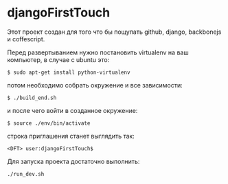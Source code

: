 djangoFirstTouch
================

Этот проект создан для того что бы пощупать github, django, backbonejs и coffescript.

Перед развертыванием нужно постановить virtualenv на ваш компьютер, в случае с ubuntu это:
```
$ sudo apt-get install python-virtualenv
```

потом необходимо собрать окружение и все зависимости:
```
$ ./build_end.sh
```

и после чего войти в созданное окружение:
```
$ source ./env/bin/activate
```

строка приглашения станет выглядить так:
```
<DFT> user:djangoFirstTouch$
```

Для запуска проекта достаточно выполнить:
```
./run_dev.sh
```